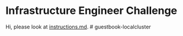 # Infrastructure Engineer Challenge

Hi, please look at [instructions.md](instructions.md). # guestbook-localcluster
